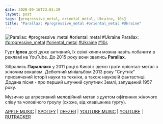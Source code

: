 ```yaml
---
date: 2020-09-16T23:03:39
layout: post
tags: [progressive_metal, oriental_metal, Ukraine, 10s]
title: "Parallax: #progressive_metal #oriental_metal #Ukraine"
---
```

![Parallax: #progressive_metal #oriental_metal #Ukraine](https://res.cloudinary.com/vast-space-unexplored/image/upload/q_auto,dpr_auto,w_auto/photos/photo_1052_16-09-2020_23-03-39.jpg)
Parallax: [#progressive_metal](/tags/#progressive_metal) [#oriental_metal](/tags/#oriental_metal) [#Ukraine](/tags/#Ukraine) [#10s](/tags/#10s)

Гурт **Ignea** досі дуже активний, їх свіжі клипи можна навіть побачити в рекламі на YouTube. До 2015 року вони звались **Parallax**.

Зібрались **Параллакс** у 2011 році в Києві з ідеєю грати орієнтал-метал з жіночим вокалом. Дебютний мініальбом 2013 року &quot;Спутнік&quot; присвячений історії науки та техніки, а також науковій фантастиці. Додана пісня - про перший штучний супутник Землі, запущений 1957 року.

Музично це агресивний мелодійний метал з дуетом офігенних жіночого співу та чоловічого ґроулу (схоже, від клавішника гурту).

[APPLE MUSIC](https://music.apple.com/ru/album/sputnik-ep/1137895574) \| [SPOTIFY](https://open.spotify.com/album/0Et6Pd6EftLO7W2vRooZcS?si=HqcxuMrQQxerkO-VKzP4ug) \| [DEEZER](https://deezer.page.link/fFK59GGgVZ5YSFS2A) \| [YOUTUBE MUSIC](https://music.youtube.com/playlist?list=OLAK5uy_kCtZ83K9Ai5RTJ491aCF34Ai9Ztze06HQ) \| [YOUTUBE](https://www.youtube.com/playlist?list=PLHTo__bpnlYXr6QXM--2UbX_z30BljkqF) \| [RUTRACKER](https://rutracker.org/forum/viewtopic.php?t=5229206)